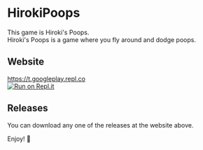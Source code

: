 # HirokiPoops
This game is Hiroki's Poops.
<br>
Hiroki's Poops is a game where you fly around and dodge poops.

## Website
https://t.googleplay.repl.co
<br>
[![Run on Repl.it](https://repl.it/badge/github/mak448a/HirokiPoops2.1)](https://repl.it/github/mak448a/HirokiPoops2.1)

## Releases
You can download any one of the releases at the website above.

Enjoy! 💩
